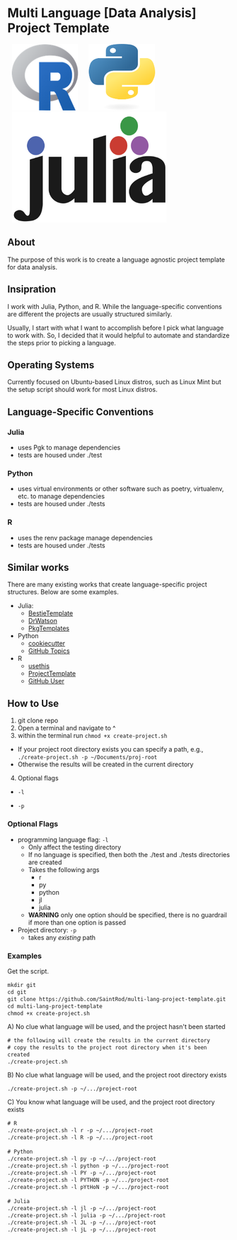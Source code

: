 # Multi Language [Data Analysis] Project Template

<p float="center">
  <img src="static/r.png" width="150" height="150" hspace="10"/>
  <img src="static/python.png" width="150" height="150" hspace="10"/> 
  <img src="static/julia.png" width="350" height="250" hspace="10"/>
</p>

## About

The purpose of this work is to create a language agnostic project template for data analysis.

## Insipration

I work with Julia, Python, and R.
While the language-specific conventions are different the projects are usually structured similarly.

Usually, I start with what I want to accomplish before I pick what language to work with.
So, I decided that it would helpful to automate and standardize the steps prior to picking a language.

## Operating Systems

Currently focused on Ubuntu-based Linux distros, such as Linux Mint but the setup script should work for most Linux distros.

## Language-Specific Conventions

### Julia

- uses Pgk to manage dependencies
- tests are housed under ./test

### Python

- uses virtual environments or other software such as poetry, virtualenv, etc. to manage dependencies
- tests are housed under ./tests

### R

- uses the renv package manage dependencies
- tests are housed under ./tests

## Similar works

There are many existing works that create language-specific project structures.
Below are some examples.

- Julia:
    - [BestieTemplate](https://github.com/abelsiqueira/BestieTemplate.jl)
    - [DrWatson](https://github.com/JuliaDynamics/DrWatson.jl)
    - [PkgTemplates](https://github.com/JuliaCI/PkgTemplates.jl)
- Python
    - [cookiecutter](https://cookiecutter.readthedocs.io/en/stable/)
    - [GitHub Topics](https://github.com/topics/python-project-template)
- R
    - [usethis](https://usethis.r-lib.org/)
    - [ProjectTemplate](https://github.com/KentonWhite/ProjectTemplate?tab=readme-ov-file)
    - [GitHub User](https://github.com/Pakillo/template)

## How to Use

1. git clone repo
2. Open a terminal and navigate to ^
3. within the terminal run `chmod +x create-project.sh`
  - If your project root directory exists you can specify a path, e.g., `./create-project.sh -p ~/Documents/proj-root`
  - Otherwise the results will be created in the current directory
4. Optional flags
  - `-l`

  - `-p`

### Optional Flags

- programming language flag: `-l`
  - Only affect the testing directory
  - If no language is specified, then both the ./test and ./tests directories are created
  - Takes the following args
    - r
    - py
    - python
    - jl
    - julia
  - **WARNING** only one option should be specified, there is no guardrail if more than one option is passed
- Project directory: `-p`
  - takes any *existing* path

### Examples

Get the script.

```
mkdir git
cd git
git clone https://github.com/SaintRod/multi-lang-project-template.git
cd multi-lang-project-template
chmod +x create-project.sh
```

A) No clue what language will be used, and the project hasn't been started

```
# the following will create the results in the current directory
# copy the results to the project root directory when it's been created
./create-project.sh
```

B) No clue what language will be used, and the project root directory exists
```
./create-project.sh -p ~/.../project-root
```

C) You know what language will be used, and the project root directory exists
```
# R
./create-project.sh -l r -p ~/.../project-root
./create-project.sh -l R -p ~/.../project-root

# Python
./create-project.sh -l py -p ~/.../project-root
./create-project.sh -l python -p ~/.../project-root
./create-project.sh -l PY -p ~/.../project-root
./create-project.sh -l PYTHON -p ~/.../project-root
./create-project.sh -l pYtHoN -p ~/.../project-root

# Julia
./create-project.sh -l jl -p ~/.../project-root
./create-project.sh -l julia -p ~/.../project-root
./create-project.sh -l JL -p ~/.../project-root
./create-project.sh -l jL -p ~/.../project-root
```

